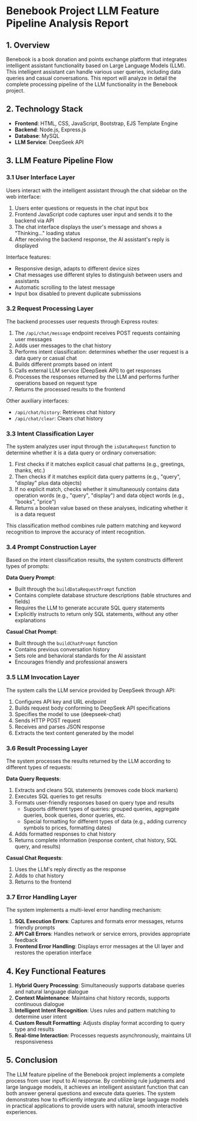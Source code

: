 # Benebook Project LLM Feature Pipeline Analysis Report

## 1. Overview

Benebook is a book donation and points exchange platform that integrates intelligent assistant functionality based on Large Language Models (LLM). This intelligent assistant can handle various user queries, including data queries and casual conversations. This report will analyze in detail the complete processing pipeline of the LLM functionality in the Benebook project.

## 2. Technology Stack

- **Frontend**: HTML, CSS, JavaScript, Bootstrap, EJS Template Engine
- **Backend**: Node.js, Express.js
- **Database**: MySQL
- **LLM Service**: DeepSeek API

## 3. LLM Feature Pipeline Flow

### 3.1 User Interface Layer

Users interact with the intelligent assistant through the chat sidebar on the web interface:

1. Users enter questions or requests in the chat input box
2. Frontend JavaScript code captures user input and sends it to the backend via API
3. The chat interface displays the user's message and shows a "Thinking..." loading status
4. After receiving the backend response, the AI assistant's reply is displayed

Interface features:
- Responsive design, adapts to different device sizes
- Chat messages use different styles to distinguish between users and assistants
- Automatic scrolling to the latest message
- Input box disabled to prevent duplicate submissions

### 3.2 Request Processing Layer

The backend processes user requests through Express routes:

1. The `/api/chat/message` endpoint receives POST requests containing user messages
2. Adds user messages to the chat history
3. Performs intent classification: determines whether the user request is a data query or casual chat
4. Builds different prompts based on intent
5. Calls external LLM service (DeepSeek API) to get responses
6. Processes the responses returned by the LLM and performs further operations based on request type
7. Returns the processed results to the frontend

Other auxiliary interfaces:
- `/api/chat/history`: Retrieves chat history
- `/api/chat/clear`: Clears chat history

### 3.3 Intent Classification Layer

The system analyzes user input through the `isDataRequest` function to determine whether it is a data query or ordinary conversation:

1. First checks if it matches explicit casual chat patterns (e.g., greetings, thanks, etc.)
2. Then checks if it matches explicit data query patterns (e.g., "query", "display" plus data objects)
3. If no explicit match, checks whether it simultaneously contains data operation words (e.g., "query", "display") and data object words (e.g., "books", "price")
4. Returns a boolean value based on these analyses, indicating whether it is a data request

This classification method combines rule pattern matching and keyword recognition to improve the accuracy of intent recognition.

### 3.4 Prompt Construction Layer

Based on the intent classification results, the system constructs different types of prompts:

**Data Query Prompt**:
- Built through the `buildDataRequestPrompt` function
- Contains complete database structure descriptions (table structures and fields)
- Requires the LLM to generate accurate SQL query statements
- Explicitly instructs to return only SQL statements, without any other explanations

**Casual Chat Prompt**:
- Built through the `buildChatPrompt` function
- Contains previous conversation history
- Sets role and behavioral standards for the AI assistant
- Encourages friendly and professional answers

### 3.5 LLM Invocation Layer

The system calls the LLM service provided by DeepSeek through API:

1. Configures API key and URL endpoint
2. Builds request body conforming to DeepSeek API specifications
3. Specifies the model to use (deepseek-chat)
4. Sends HTTP POST request
5. Receives and parses JSON response
6. Extracts the text content generated by the model

### 3.6 Result Processing Layer

The system processes the results returned by the LLM according to different types of requests:

**Data Query Requests**:
1. Extracts and cleans SQL statements (removes code block markers)
2. Executes SQL queries to get results
3. Formats user-friendly responses based on query type and results
   - Supports different types of queries: grouped queries, aggregate queries, book queries, donor queries, etc.
   - Special formatting for different types of data (e.g., adding currency symbols to prices, formatting dates)
4. Adds formatted responses to chat history
5. Returns complete information (response content, chat history, SQL query, and results)

**Casual Chat Requests**:
1. Uses the LLM's reply directly as the response
2. Adds to chat history
3. Returns to the frontend

### 3.7 Error Handling Layer

The system implements a multi-level error handling mechanism:

1. **SQL Execution Errors**: Captures and formats error messages, returns friendly prompts
2. **API Call Errors**: Handles network or service errors, provides appropriate feedback
3. **Frontend Error Handling**: Displays error messages at the UI layer and restores the operation interface

## 4. Key Functional Features

1. **Hybrid Query Processing**: Simultaneously supports database queries and natural language dialogue
2. **Context Maintenance**: Maintains chat history records, supports continuous dialogue
3. **Intelligent Intent Recognition**: Uses rules and pattern matching to determine user intent
4. **Custom Result Formatting**: Adjusts display format according to query type and results
5. **Real-time Interaction**: Processes requests asynchronously, maintains UI responsiveness


## 5. Conclusion

The LLM feature pipeline of the Benebook project implements a complete process from user input to AI response. By combining rule judgments and large language models, it achieves an intelligent assistant function that can both answer general questions and execute data queries. The system demonstrates how to efficiently integrate and utilize large language models in practical applications to provide users with natural, smooth interactive experiences. 